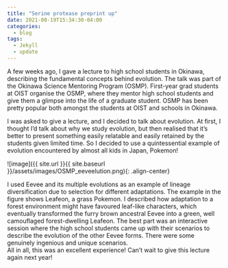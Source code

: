 ```yaml
---
title: "Serine protease preprint up"
date: 2021-08-19T15:34:30-04:00
categories:
  - blog
tags:
  - Jekyll
  - update
---
```

A few weeks ago, I gave a lecture to high school students in Okinawa, describing the fundamental concepts behind evolution. The talk was part of the Okinawa Science Mentoring Program (OSMP). First-year grad students at OIST organise the OSMP, where they mentor high school students and give them a glimpse into the life of a graduate student. OSMP has been pretty popular both amongst the students at OIST and schools in Okinawa.  
  
I was asked to give a lecture, and I decided to talk about evolution. At first, I thought I’d talk about why we study evolution, but then realised that it’s better to present something easily relatable and easily retained by the students given limited time. So I decided to use a quintessential example of evolution encountered by almost all kids in Japan, Pokemon! 


![image]({{ site.url }}{{ site.baseurl }}/assets/images/OSMP_eeveelution.png){: .align-center}

I used Eevee and its multiple evolutions as an example of lineage diversification due to selection for different adaptations. The example in the figure shows Leafeon, a grass Pokemon. I described how adaptation to a forest environment might have favoured leaf-like characters, which eventually transformed the furry brown ancestral Eevee into a green, well camouflaged forest-dwelling Leafeon. The best part was an interactive session where the high school students came up with their scenarios to describe the evolution of the other Eevee forms. There were some genuinely ingenious and unique scenarios.  
All in all, this was an excellent experience! Can’t wait to give this lecture again next year!